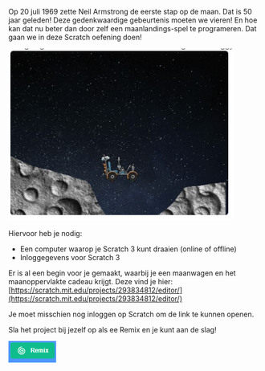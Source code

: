 Op 20 juli 1969 zette Neil Armstrong de eerste stap op de maan. Dat is 50 jaar geleden! Deze gedenkwaardige gebeurtenis moeten we vieren! En hoe kan dat nu beter dan door zelf een maanlandings-spel te programeren. Dat gaan we in deze Scratch oefening doen!

![](../assets/spel_screenshot.png)

Hiervoor heb je nodig:

* Een computer waarop je Scratch 3 kunt draaien (online of offline)
* Inloggegevens voor Scratch 3

Er is al een begin voor je gemaakt, waarbij je een maanwagen en het maanoppervlakte cadeau krijgt. Deze vind je hier:
[https://scratch.mit.edu/projects/293834812/editor/](https://scratch.mit.edu/projects/293834812/editor/)

Je moet misschien nog inloggen op Scratch om de link te kunnen openen.

Sla het project bij jezelf op als ee Remix en je kunt aan de slag!

![](../assets/remix_knop.png)


